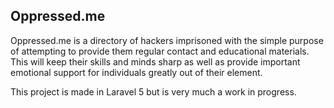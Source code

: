## Oppressed.me

Oppressed.me is a directory of hackers imprisoned with the simple purpose of attempting to provide them regular contact and educational
materials. This will keep their skills and minds sharp as well as provide important emotional support for individuals greatly out of their
element. 

This project is made in Laravel 5 but is very much a work in progress.